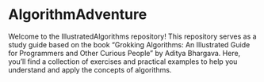 # AlgorithmAdventure
Welcome to the IllustratedAlgorithms repository! This repository serves as a study guide based on the book “Grokking Algorithms: An Illustrated Guide for Programmers and Other Curious People” by Aditya Bhargava. Here, you’ll find a collection of exercises and practical examples to help you understand and apply the concepts of algorithms.
